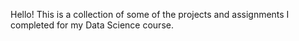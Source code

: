 Hello! This is a collection of some of the projects and assignments I completed for my Data Science course.
